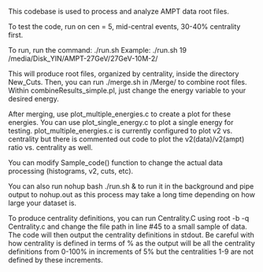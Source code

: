 This codebase is used to process and analyze AMPT data root files.

To test the code, run on cen = 5, mid-central events, 30-40% centrality first.

To run, run the command: ./run.sh <energy> <pathtodata>
Example: ./run.sh 19 /media/Disk_YIN/AMPT-27GeV/27GeV-10M-2/

This will produce root files, organized by centrality, inside the directory New_Cuts.
Then, you can run ./merge.sh in /Merge/ to combine root files.
Within combineResults_simple.pl, just change the energy variable to your desired energy.

After merging, use plot_multiple_energies.c to create a plot for these energies. You can use plot_single_energy.c to plot a single energy for testing. plot_multiple_energies.c is currently configured to plot v2 vs. centrality but there is commented out code to plot the v2(data)/v2(ampt) ratio vs. centrality as well. 

You can modify Sample_code() function to change the actual data processing (histograms, v2, cuts, etc).

You can also run nohup bash ./run.sh <energy> <pathtodata> & to run it in the background and pipe output to nohup.out as this process may take a long time depending on how large your dataset is. 

To produce centrality definitions, you can run Centrality.C using root -b -q Centrality.c and change the file path in line #45 to a small sample of data. The code will then output the centrality definitions in stdout. Be careful with how centrality is defined in terms of % as the output will be all the centrality definitions from 0-100% in increments of 5% but the centralities 1-9 are not defined by these increments.
